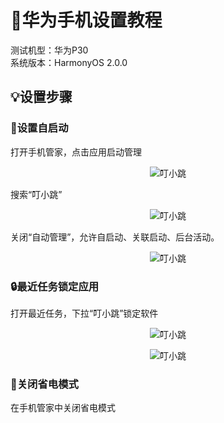 # 📱华为手机设置教程
测试机型：华为P30<br/>
系统版本：HarmonyOS 2.0.0<br/>

## 💡设置步骤
### 📳设置自启动

打开手机管家，点击应用启动管理<br/>

<center>

![叮小跳](https://b.dinglegedong.com/img/huawei/1.jpg)<br/>

</center>

搜索“叮小跳”<br/>

<center>

![叮小跳](https://b.dinglegedong.com/img/huawei/5.jpg)<br/>

</center>

关闭“自动管理”，允许自启动、关联启动、后台活动。<br/>

<center>

![叮小跳](https://b.dinglegedong.com/img/huawei/2.jpg)<br/>

</center>


### 🔒最近任务锁定应用
打开最近任务，下拉“叮小跳”锁定软件<br/>

<center>

![叮小跳](https://b.dinglegedong.com/img/huawei/3.jpg)<br/>

</center>

<center>

![叮小跳](https://b.dinglegedong.com/img/huawei/4.jpg)<br/>

</center>

### 🔌关闭省电模式
在手机管家中关闭省电模式<br/>
